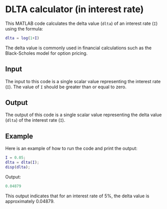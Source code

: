# DLTA calculator (in interest rate)

This MATLAB code calculates the delta value (`dlta`) of an interest rate (`I`) using the formula:

```matlab
dlta = log(1+I)
```

The delta value is commonly used in financial calculations such as the Black-Scholes model for option pricing.

## Input

The input to this code is a single scalar value representing the interest rate (`I`). The value of `I` should be greater than or equal to zero.

## Output

The output of this code is a single scalar value representing the delta value (`dlta`) of the interest rate (`I`).

## Example

Here is an example of how to run the code and print the output:

```matlab
I = 0.05;
dlta = dlta(I);
disp(dlta);
```

Output:

```matlab
0.04879
```

This output indicates that for an interest rate of 5%, the delta value is approximately 0.04879.